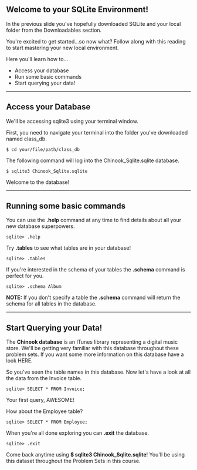**Welcome to your SQLite Environment!**
------------------------------------------


In the previous slide you've hopefully downloaded SQLite and your local folder from the Downloadables section.  

You're excited to get started...so now what?  Follow along with this reading to start mastering your new local environment. 

Here you'll learn how to...

* Access your database
* Run some basic commands
* Start querying your data!

--------------------

**Access your Database**
--------------------


We'll be accessing sqlite3 using your terminal window.

First, you need to navigate your terminal into the folder you've downloaded named class_db.

```
$ cd your/file/path/class_db
```

The following command will log into the Chinook_Sqlite.sqlite database.

```
$ sqlite3 Chinook_Sqlite.sqlite
```

Welcome to the database!

--------------------

**Running some basic commands**
------------------------------------------

You can use the **.help** command at any time to find details about all your new database superpowers.

```
sqlite> .help
```

Try **.tables** to see what tables are in your database!

```
sqlite> .tables
```

If you're interested in the schema of your tables the **.schema** command is perfect for you.

```
sqlite> .schema Album
```

**NOTE:** If you don't specify a table the **.schema** command will return the schema for all tables in the database.  

--------------------

**Start Querying your Data!**
--------------------

The **Chinook database** is an ITunes library representing a digital music store.  We'll be getting very familiar with this database throughout these problem sets.  If you want some more information on this database have a look HERE.

So you've seen the table names in this database.  Now let's have a look at all the data from the Invoice table.

```
sqlite> SELECT * FROM Invoice;
```

Your first query, AWESOME!

How about the Employee table?

```
sqlite> SELECT * FROM Employee;
```

When you're all done exploring you can **.exit** the database.

```
sqlite> .exit 
```

Come back anytime using **$ sqlite3 Chinook_Sqlite.sqlite**!  You'll be using this dataset throughout the Problem Sets in this course.

